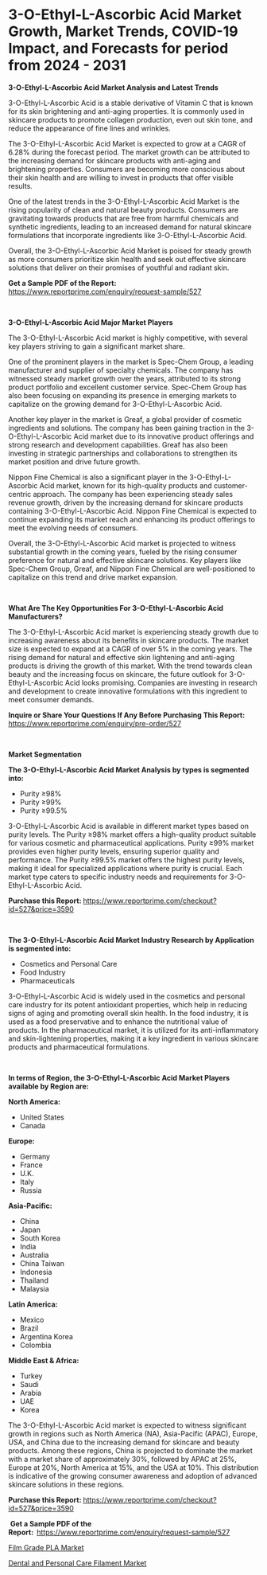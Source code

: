 <p><h1>3-O-Ethyl-L-Ascorbic Acid Market Growth, Market Trends, COVID-19 Impact, and Forecasts for period from 2024 - 2031</h1></p><p><strong>3-O-Ethyl-L-Ascorbic Acid Market Analysis and Latest Trends</strong></p>
<p><p>3-O-Ethyl-L-Ascorbic Acid is a stable derivative of Vitamin C that is known for its skin brightening and anti-aging properties. It is commonly used in skincare products to promote collagen production, even out skin tone, and reduce the appearance of fine lines and wrinkles.</p><p>The 3-O-Ethyl-L-Ascorbic Acid Market is expected to grow at a CAGR of 6.28% during the forecast period. The market growth can be attributed to the increasing demand for skincare products with anti-aging and brightening properties. Consumers are becoming more conscious about their skin health and are willing to invest in products that offer visible results.</p><p>One of the latest trends in the 3-O-Ethyl-L-Ascorbic Acid Market is the rising popularity of clean and natural beauty products. Consumers are gravitating towards products that are free from harmful chemicals and synthetic ingredients, leading to an increased demand for natural skincare formulations that incorporate ingredients like 3-O-Ethyl-L-Ascorbic Acid.</p><p>Overall, the 3-O-Ethyl-L-Ascorbic Acid Market is poised for steady growth as more consumers prioritize skin health and seek out effective skincare solutions that deliver on their promises of youthful and radiant skin.</p></p>
<p><strong>Get a Sample PDF of the Report:&nbsp;</strong> <a href="https://www.reportprime.com/enquiry/request-sample/527">https://www.reportprime.com/enquiry/request-sample/527</a></p>
<p>&nbsp;</p>
<p><strong>3-O-Ethyl-L-Ascorbic Acid Major Market Players</strong></p>
<p><p>The 3-O-Ethyl-L-Ascorbic Acid market is highly competitive, with several key players striving to gain a significant market share. </p><p>One of the prominent players in the market is Spec-Chem Group, a leading manufacturer and supplier of specialty chemicals. The company has witnessed steady market growth over the years, attributed to its strong product portfolio and excellent customer service. Spec-Chem Group has also been focusing on expanding its presence in emerging markets to capitalize on the growing demand for 3-O-Ethyl-L-Ascorbic Acid.</p><p>Another key player in the market is Greaf, a global provider of cosmetic ingredients and solutions. The company has been gaining traction in the 3-O-Ethyl-L-Ascorbic Acid market due to its innovative product offerings and strong research and development capabilities. Greaf has also been investing in strategic partnerships and collaborations to strengthen its market position and drive future growth.</p><p>Nippon Fine Chemical is also a significant player in the 3-O-Ethyl-L-Ascorbic Acid market, known for its high-quality products and customer-centric approach. The company has been experiencing steady sales revenue growth, driven by the increasing demand for skincare products containing 3-O-Ethyl-L-Ascorbic Acid. Nippon Fine Chemical is expected to continue expanding its market reach and enhancing its product offerings to meet the evolving needs of consumers.</p><p>Overall, the 3-O-Ethyl-L-Ascorbic Acid market is projected to witness substantial growth in the coming years, fueled by the rising consumer preference for natural and effective skincare solutions. Key players like Spec-Chem Group, Greaf, and Nippon Fine Chemical are well-positioned to capitalize on this trend and drive market expansion.</p></p>
<p>&nbsp;</p>
<p><strong>What Are The Key Opportunities For 3-O-Ethyl-L-Ascorbic Acid Manufacturers?</strong></p>
<p><p>The 3-O-Ethyl-L-Ascorbic Acid market is experiencing steady growth due to increasing awareness about its benefits in skincare products. The market size is expected to expand at a CAGR of over 5% in the coming years. The rising demand for natural and effective skin lightening and anti-aging products is driving the growth of this market. With the trend towards clean beauty and the increasing focus on skincare, the future outlook for 3-O-Ethyl-L-Ascorbic Acid looks promising. Companies are investing in research and development to create innovative formulations with this ingredient to meet consumer demands.</p></p>
<p><strong>Inquire or Share Your Questions If Any Before Purchasing This Report:</strong> <a href="https://www.reportprime.com/enquiry/pre-order/527">https://www.reportprime.com/enquiry/pre-order/527</a></p>
<p>&nbsp;</p>
<p><strong>Market Segmentation</strong></p>
<p><strong>The 3-O-Ethyl-L-Ascorbic Acid Market Analysis by types is segmented into:</strong></p>
<p><ul><li>Purity ≥98%</li><li>Purity ≥99%</li><li>Purity ≥99.5%</li></ul></p>
<p><p>3-O-Ethyl-L-Ascorbic Acid is available in different market types based on purity levels. The Purity ≥98% market offers a high-quality product suitable for various cosmetic and pharmaceutical applications. Purity ≥99% market provides even higher purity levels, ensuring superior quality and performance. The Purity ≥99.5% market offers the highest purity levels, making it ideal for specialized applications where purity is crucial. Each market type caters to specific industry needs and requirements for 3-O-Ethyl-L-Ascorbic Acid.</p></p>
<p><strong>Purchase this Report:&nbsp;</strong><a href="https://www.reportprime.com/checkout?id=527&price=3590">https://www.reportprime.com/checkout?id=527&price=3590</a></p>
<p>&nbsp;</p>
<p><strong>The 3-O-Ethyl-L-Ascorbic Acid Market Industry Research by Application is segmented into:</strong></p>
<p><ul><li>Cosmetics and Personal Care</li><li>Food Industry</li><li>Pharmaceuticals</li></ul></p>
<p><p>3-O-Ethyl-L-Ascorbic Acid is widely used in the cosmetics and personal care industry for its potent antioxidant properties, which help in reducing signs of aging and promoting overall skin health. In the food industry, it is used as a food preservative and to enhance the nutritional value of products. In the pharmaceutical market, it is utilized for its anti-inflammatory and skin-lightening properties, making it a key ingredient in various skincare products and pharmaceutical formulations.</p></p>
<p>&nbsp;</p>
<p><strong>In terms of Region, the 3-O-Ethyl-L-Ascorbic Acid Market Players available by Region are:</strong></p>
<p>
    <p> <strong> North America: </strong>
        <ul>
            <li>United States</li>
            <li>Canada</li>
        </ul>
        </p> 
    <p> <strong> Europe: </strong>
        <ul>
            <li>Germany</li>
            <li>France</li>
            <li>U.K.</li>
            <li>Italy</li>
            <li>Russia</li>
        </ul>
        </p> 
    <p> <strong> Asia-Pacific: </strong>
        <ul>
            <li>China</li>
            <li>Japan</li>
            <li>South Korea</li>
            <li>India</li>
            <li>Australia</li>
            <li>China Taiwan</li>
            <li>Indonesia</li>
            <li>Thailand</li>
            <li>Malaysia</li>
        </ul>
        </p> 
    <p> <strong> Latin America: </strong>
        <ul>
            <li>Mexico</li>
            <li>Brazil</li>
            <li>Argentina Korea</li>
            <li>Colombia</li>
        </ul>
        </p> 
    <p> <strong> Middle East & Africa: </strong>
        <ul>
            <li>Turkey</li>
            <li>Saudi</li>
            <li>Arabia</li>
            <li>UAE</li>
            <li>Korea</li>
        </ul>
    </p>
    </p>
<p><p>The 3-O-Ethyl-L-Ascorbic Acid market is expected to witness significant growth in regions such as North America (NA), Asia-Pacific (APAC), Europe, USA, and China due to the increasing demand for skincare and beauty products. Among these regions, China is projected to dominate the market with a market share of approximately 30%, followed by APAC at 25%, Europe at 20%, North America at 15%, and the USA at 10%. This distribution is indicative of the growing consumer awareness and adoption of advanced skincare solutions in these regions.</p></p>
<p><strong>Purchase this Report: </strong><a href="https://www.reportprime.com/checkout?id=527&price=3590">https://www.reportprime.com/checkout?id=527&price=3590</a></p>
<p>&nbsp;<strong>Get a Sample PDF of the Report:&nbsp;&nbsp;</strong><a href="https://www.reportprime.com/enquiry/request-sample/527">https://www.reportprime.com/enquiry/request-sample/527</a></p>
<p><strong></strong></p>
<p><p><a href="https://meowing-lemming-dd3.notion.site/Film-Grade-PLA-Market-Dynamics-2024-2031-Also-about-Its-Market-Trends-Projections-and-Opportuniti-8f26067df7514410ac2468d27ef0002b">Film Grade PLA Market</a></p><p><a href="https://cute-banjo-8ca.notion.site/Insights-into-Dental-and-Personal-Care-Filament-Market-Size-Analysing-Market-Share-Trends-and-Gro-cb9ad3c60a4843a9b41d692b0a07132b">Dental and Personal Care Filament Market</a></p></p>
